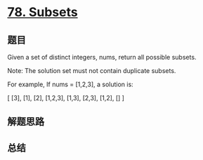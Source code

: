 # [78. Subsets](https://leetcode.com/problems/subsets/)

## 题目

        
Given a set of distinct integers, nums, return all possible subsets.

Note: The solution set must not contain duplicate subsets.


For example,
If nums = [1,2,3], a solution is:


[
  [3],
  [1],
  [2],
  [1,2,3],
  [1,3],
  [2,3],
  [1,2],
  []
]

      

## 解题思路


## 总结


